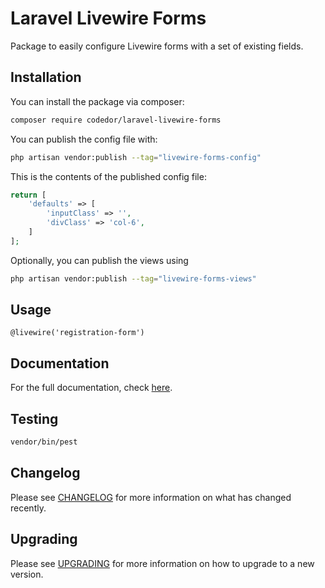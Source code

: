 # Laravel Livewire Forms

Package to easily configure Livewire forms with a set of existing fields.

## Installation

You can install the package via composer:

```bash
composer require codedor/laravel-livewire-forms
```

You can publish the config file with:

```bash
php artisan vendor:publish --tag="livewire-forms-config"
```

This is the contents of the published config file:

```php
return [
    'defaults' => [
        'inputClass' => '',
        'divClass' => 'col-6',
    ]
];
```

Optionally, you can publish the views using

```bash
php artisan vendor:publish --tag="livewire-forms-views"
```

## Usage

```blade
@livewire('registration-form')
```

## Documentation

For the full documentation, check [here](./docs/index.md).

## Testing

```bash
vendor/bin/pest
```

## Changelog

Please see [CHANGELOG](CHANGELOG.md) for more information on what has changed recently.

## Upgrading

Please see [UPGRADING](UPGRADING.md) for more information on how to upgrade to a new version.